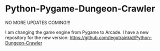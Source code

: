 # Python-Pygame-Dungeon-Crawler
NO MORE UPDATES COMING!!!

I am changing the game engine from Pygame to Arcade.
I have a new repository for the new version:
https://github.com/legotrainkid/Python-Dungeon-Crawler
